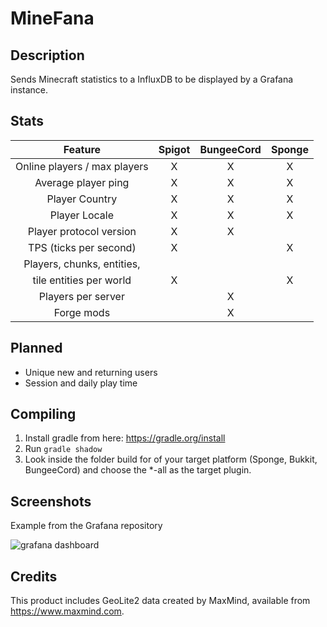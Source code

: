 # MineFana

## Description

Sends Minecraft statistics to a InfluxDB to be displayed by a Grafana instance.

## Stats

| Feature                       | Spigot    | BungeeCord    | Sponge    |
| :---------------------------: | :-------: | :-----------: | :-------: |
| Online players / max players  | X         | X             | X         |
| Average player ping           | X         | X             | X         |
| Player Country                | X         | X             | X         |
| Player Locale                 | X         | X             | X         |
| Player protocol version       | X         | X             |           |
| TPS (ticks per second)        | X         |               | X         |
| Players, chunks, entities, 
  tile entities per world       | X         |               | X         |
| Players per server            |           | X             |           |
| Forge mods                    |           | X             |           |

## Planned

* Unique new and returning users
* Session and daily play time

## Compiling

1. Install gradle from here: https://gradle.org/install
2. Run `gradle shadow`
3. Look inside the folder build for of your target platform (Sponge, Bukkit, BungeeCord) and choose the *-all as the
target plugin.

## Screenshots

Example from the Grafana repository

![grafana dashboard](https://grafana.org/assets/img/features/dashboard_ex1.png)

## Credits

This product includes GeoLite2 data created by MaxMind, available from
<a href="https://www.maxmind.com">https://www.maxmind.com</a>.
